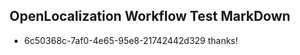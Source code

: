 ## OpenLocalization Workflow Test MarkDown
* 6c50368c-7af0-4e65-95e8-21742442d329 thanks!

<!--HONumber=Aug16_HO3-->


